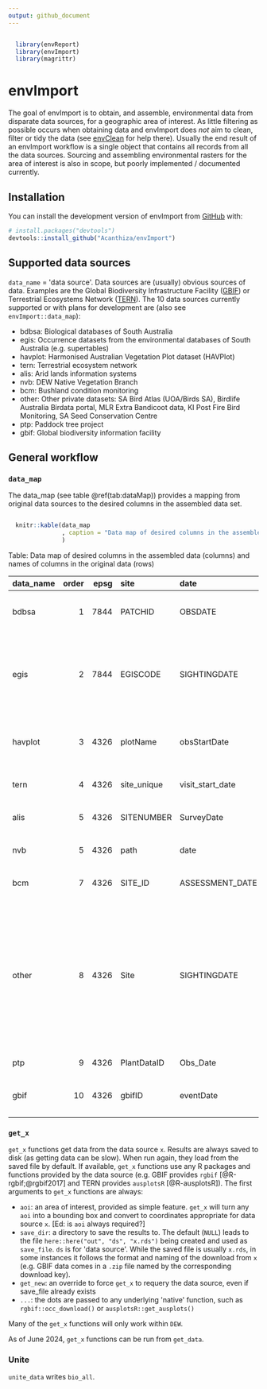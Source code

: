 ```yaml
---
output: github_document
---
```


<!-- README.md is generated from README.Rmd. Please edit that file -->




```r

  library(envReport)
  library(envImport)
  library(magrittr)
```

# envImport

<!-- badges: start -->
<!-- badges: end -->

The goal of envImport is to obtain, and assemble, environmental data from disparate data sources, for a geographic area of interest. As little filtering as possible occurs when obtaining data and envImport does _not_ aim to clean, filter or tidy the data (see [envClean](https://acanthiza.github.io/envClean/) for help there). Usually the end result of an envImport workflow is a single object that contains all records from all the data sources. Sourcing and assembling environmental rasters for the area of interest is also in scope, but poorly implemented / documented currently.

## Installation

You can install the development version of envImport from [GitHub](https://github.com/) with:

``` r
# install.packages("devtools")
devtools::install_github("Acanthiza/envImport")
```

## Supported data sources

`data_name` = 'data source'. Data sources are (usually) obvious sources of data. Examples are the Global Biodiversity Infrastructure Facility ([GBIF](https://www.gbif.org/)) or Terrestrial Ecosystems Network ([TERN](https://www.tern.org.au/)). The 10 data sources currently supported or with plans for development are (also see `envImport::data_map`):

* bdbsa: Biological databases of South Australia
* egis: Occurrence datasets from the environmental databases of South Australia (e.g. supertables)
* havplot: Harmonised Australian Vegetation Plot dataset (HAVPlot)
* tern: Terrestrial ecosystem network
* alis: Arid lands information systems
* nvb: DEW Native Vegetation Branch
* bcm: Bushland condition monitoring
* other: Other private datasets: SA Bird Atlas (UOA/Birds SA), Birdlife Australia Birdata portal, MLR Extra Bandicoot data, KI Post Fire Bird Monitoring, SA Seed Conservation Centre
* ptp: Paddock tree project
* gbif: Global biodiversity information facility

## General workflow

### `data_map`

The data_map (see table @ref(tab:dataMap)) provides a mapping from original data sources to the desired columns in the assembled data set.


```r

  knitr::kable(data_map
               , caption = "Data map of desired columns in the assembled data (columns) and names of columns in the original data (rows)"
               )
```



Table: Data map of desired columns in the assembled data (columns) and names of columns in the original data (rows)

|data_name | order| epsg|site        |date             |lat             |long             |original_name  |common   |nsx        |occ_derivation   |quantity         |survey_nr |survey     |ind              |rel_metres                    |sens         |lifeform  |lifespan |cover            |cover_code      |height |quad_x       |quad_y       |epbc_status     |npw_status       |method           |obs            |denatured           |desc                                                                                                                                                                         |kingdom |data_name_use |
|:---------|-----:|----:|:-----------|:----------------|:---------------|:----------------|:--------------|:--------|:----------|:----------------|:----------------|:---------|:----------|:----------------|:-----------------------------|:------------|:---------|:--------|:----------------|:---------------|:------|:------------|:------------|:---------------|:----------------|:----------------|:--------------|:-------------------|:----------------------------------------------------------------------------------------------------------------------------------------------------------------------------|:-------|:-------------|
|bdbsa     |     1| 7844|PATCHID     |OBSDATE          |LATITUDE        |LONGITUDE        |CONCATNAMAUTH  |COMNAME1 |NSXCODE    |NUMOBSERVED      |NUMOBSERVED      |SURVEYNR  |SURVEYNAME |ISINDIGENOUS     |rel_metres                    |NA           |MUIRCODE  |LIFESPAN |COVER            |COVCODE         |NA     |VEGQUADSIZE1 |VEGQUADSIZE2 |ESACTSTATUSCODE |NPWACTSTATUSCODE |METHODDESC       |observer       |NA                  |Biological databases of South Australia                                                                                                                                      |kingdom |BDBSA         |
|egis      |     2| 7844|EGISCODE    |SIGHTINGDATE     |LATITUDE        |LONGITUDE        |SPECIES        |COMNAME  |NSXCODE    |NUMOBSERVED      |NUMOBSERVED      |SURVEYNR  |SURVEYNAME |ISINDIGENOUSFLAG |rel_metres                    |DISTRIBNDESC |NA        |NA       |NA               |NA              |NA     |NA           |NA           |ESACTSTATUSCODE |NPWACTSTATUSCODE |METHODDESC       |OBSERVER       |NA                  |Occurrence datasets from the environmental databases of South Australia (e.g. supertables)                                                                                   |kingdom |EGIS          |
|havplot   |     3| 4326|plotName    |obsStartDate     |decimalLatitude |decimalLongitude |scientificName |NA       |NA         |abundanceValue   |abundanceValue   |NA        |projectID  |NA               |coordinateUncertaintyInMetres |NA           |NA        |NA       |cover            |NA              |NA     |length       |width        |NA              |NA               |abundanceMethod  |individualName |NA                  |Harmonised Australian Vegetation Plot dataset (HAVPlot)                                                                                                                      |kingdom |HAVPlot       |
|tern      |     4| 4326|site_unique |visit_start_date |latitude        |longitude        |species        |NA       |NA         |NA               |NA               |NA        |NA         |NA               |NA                            |NA           |lifeform  |NA       |cover            |NA              |height |quadX        |quadY        |NA              |NA               |NA               |observer_veg   |NA                  |Terrestrial ecosystem network                                                                                                                                                |kingdom |TERN          |
|alis      |     5| 4326|SITENUMBER  |SurveyDate       |LATITUDE        |LONGITUDE        |CONCATNAMAUTH  |COMNAME1 |NSXCode    |NA               |NA               |NA        |LandSystem |ISINDIGENOUS     |NA                            |NA           |Lifeform  |LIFESPAN |Cover            |NA              |NA     |NA           |NA           |ESACTSTATUSCODE |NPWACTSTATUSCODE |NA               |observer       |NA                  |Arid lands information systems                                                                                                                                               |kingdom |ALIS          |
|nvb       |     5| 4326|path        |date             |lat             |lon              |Spp            |NA       |NA         |NA               |NA               |NA        |NA         |NA               |NA                            |NA           |NA        |NA       |NA               |NA              |NA     |NA           |NA           |NA              |NA               |NA               |assessor       |NA                  |DEW Native Vegetation Branch                                                                                                                                                 |kingdom |NVB           |
|bcm       |     7| 4326|SITE_ID     |ASSESSMENT_DATE  |LATITUDE        |LONGITUDE        |CONCATNAMAUTH  |COMNAME1 |NSXCODE    |NA               |NA               |NA        |NA         |ISINDIGENOUS     |NA                            |NA           |NA        |LIFESPAN |NA               |NA              |NA     |X_DIM        |Y_DIM        |ESACTSTATUSCODE |NPWACTSTATUSCODE |NA               |assessor       |NA                  |Bushland condition monitoring                                                                                                                                                |kingdom |BCM           |
|other     |     8| 4326|Site        |SIGHTINGDATE     |LATITUDE        |LONGITUDE        |SPECIES        |NA       |NA         |NUMOBSERVED      |NUMOBSERVED      |SURVEYNR  |SURVEYNAME |NA               |maxDist                       |NA           |NA        |NA       |NA               |NA              |NA     |NA           |NA           |NA              |NA               |METHODDESC       |observer       |NA                  |Other private datasets: SA Bird Atlas (UOA/Birds SA), Birdlife Australia Birdata portal, MLR Extra Bandicoot data, KI Post Fire Bird Monitoring, SA Seed Conservation Centre |kingdom |Other         |
|ptp       |     9| 4326|PlantDataID |Obs_Date         |LATITUDE        |LONGITUDE        |CONCATNAMAUTH  |COMNAME1 |NSXCODE    |NA               |NA               |NA        |NA         |ISINDIGENOUS     |NA                            |NA           |Life_form |LIFESPAN |NA               |Cover_abundance |NA     |NA           |NA           |NA              |NA               |NA               |Observers      |NA                  |Paddock tree project                                                                                                                                                         |kingdom |PTP           |
|gbif      |    10| 4326|gbifID      |eventDate        |decimalLatitude |decimalLongitude |scientificName |NA       |organismID |occurrenceStatus |organismQuantity |NA        |NA         |NA               |coordinateUncertaintyInMeters |NA           |NA        |NA       |organismQuantity |NA              |NA     |NA           |NA           |NA              |NA               |samplingProtocol |recordedBy     |informationWithheld |Global biodiversity information facility                                                                                                                                     |kingdom |GBIF          |



### `get_x`

`get_x` functions get data from the data source `x`. Results are always saved to disk (as getting data can be slow). When run again, they load from the saved file by default. If available, `get_x` functions use any R packages and functions provided by the data source (e.g. GBIF provides `rgbif` [@R-rgbif;@rgbif2017] and TERN provides `ausplotsR` [@R-ausplotsR]). The first arguments to `get_x` functions are always:

* `aoi`: an area of interest, provided as simple feature. `get_x` will turn any `aoi` into a bounding box and convert to coordinates appropriate for data source `x`. [Ed: is `aoi` always required?]
* `save_dir`: a directory to save the results to. The default (`NULL`) leads to the file `here::here("out", "ds", "x.rds")` being created and used as `save_file`. `ds` is for 'data source'. While the saved file is usually `x.rds`, in some instances it follows the format and naming of the download from `x` (e.g. GBIF data comes in a `.zip` file named by the corresponding download key).
* `get_new`: an override to force `get_x` to requery the data source, even if save_file already exists
* `...`: the dots are passed to any underlying 'native' function, such as `rgbif::occ_download()` or `ausplotsR::get_ausplots()`

Many of the `get_x` functions will only work within `DEW`.

As of June 2024, `get_x` functions can be run from `get_data`.

### Unite

`unite_data` writes `bio_all`. 
